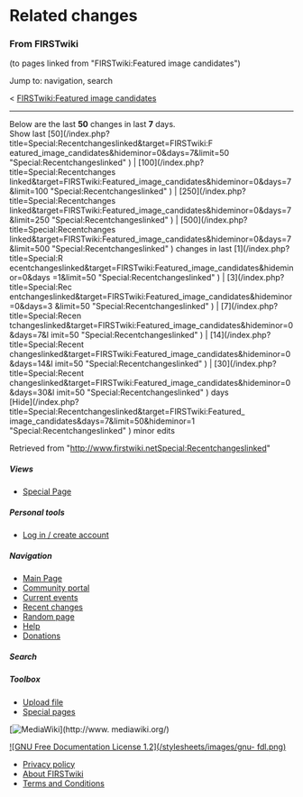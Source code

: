 

# Related changes

### From FIRSTwiki

(to pages linked from "FIRSTwiki:Featured image candidates")

Jump to: navigation, search

&lt; [FIRSTwiki:Featured image
candidates](/index.php?title=FIRSTwiki:Featured_image_candidates&redirect=no
"FIRSTwiki:Featured image candidates" )  

* * *

Below are the last **50** changes in last **7** days.  
Show last [50](/index.php?title=Special:Recentchangeslinked&target=FIRSTwiki:F
eatured_image_candidates&hideminor=0&days=7&limit=50
"Special:Recentchangeslinked" ) | [100](/index.php?title=Special:Recentchanges
linked&target=FIRSTwiki:Featured_image_candidates&hideminor=0&days=7&limit=100
"Special:Recentchangeslinked" ) | [250](/index.php?title=Special:Recentchanges
linked&target=FIRSTwiki:Featured_image_candidates&hideminor=0&days=7&limit=250
"Special:Recentchangeslinked" ) | [500](/index.php?title=Special:Recentchanges
linked&target=FIRSTwiki:Featured_image_candidates&hideminor=0&days=7&limit=500
"Special:Recentchangeslinked" ) changes in last [1](/index.php?title=Special:R
ecentchangeslinked&target=FIRSTwiki:Featured_image_candidates&hideminor=0&days
=1&limit=50 "Special:Recentchangeslinked" ) | [3](/index.php?title=Special:Rec
entchangeslinked&target=FIRSTwiki:Featured_image_candidates&hideminor=0&days=3
&limit=50 "Special:Recentchangeslinked" ) | [7](/index.php?title=Special:Recen
tchangeslinked&target=FIRSTwiki:Featured_image_candidates&hideminor=0&days=7&l
imit=50 "Special:Recentchangeslinked" ) | [14](/index.php?title=Special:Recent
changeslinked&target=FIRSTwiki:Featured_image_candidates&hideminor=0&days=14&l
imit=50 "Special:Recentchangeslinked" ) | [30](/index.php?title=Special:Recent
changeslinked&target=FIRSTwiki:Featured_image_candidates&hideminor=0&days=30&l
imit=50 "Special:Recentchangeslinked" ) days  
[Hide](/index.php?title=Special:Recentchangeslinked&target=FIRSTwiki:Featured_
image_candidates&days=7&limit=50&hideminor=1 "Special:Recentchangeslinked" )
minor edits

Retrieved from
"<http://www.firstwiki.netSpecial:Recentchangeslinked>"

##### Views

  * [Special Page](Special:Recentchangeslinked/FIRSTwiki:Featured_image_candidates)

##### Personal tools

  * [Log in / create account](/index.php?title=Special:Userlogin&returnto=Special:Recentchangeslinked)

[](Main_Page "Main Page" )

##### Navigation

  * [Main Page](Main_Page)
  * [Community portal](FIRSTwiki:Community_portal)
  * [Current events](Current_events)
  * [Recent changes](Special:Recentchanges)
  * [Random page](Special:Random)
  * [Help](FIRSTwiki:Help)
  * [Donations](FIRSTwiki:Site_support)

##### Search



##### Toolbox

  * [Upload file](Special:Upload)
  * [Special pages](Special:Specialpages)

[![MediaWiki](/skins/common/images/poweredby_mediawiki_88x31.png)](http://www.
mediawiki.org/)

[![GNU Free Documentation License 1.2](/stylesheets/images/gnu-
fdl.png)](http://www.gnu.org/copyleft/fdl.html)

  * [Privacy policy](FIRSTwiki:Privacy_policy "FIRSTwiki:Privacy policy" )
  * [About FIRSTwiki](FIRSTwiki:About "FIRSTwiki:About" )
  * [Terms and Conditions](FIRSTwiki:Terms_and_conditions "FIRSTwiki:Terms and conditions" )

